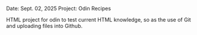 Date: Sept. 02, 2025
Project: Odin Recipes

HTML project for odin to test current HTML knowledge, so as the use of Git and uploading files into Github. 